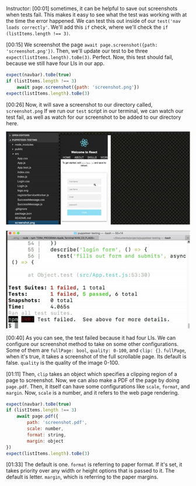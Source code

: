 Instructor: [00:01] sometimes, it can be helpful to save out screenshots when tests fail. This makes it easy to see what the test was working with at the time the error happened. We can test this out inside of our `test('nav loads correctly'`. We'll add this `if` check, where we'll check the `if (listItems.length !== 3)`.

[00:15] We screenshot the page `await page.screenshot({path: 'screenshot.png'})`. Then, we'll update our test to be three `expect(listItems.length).toBe(3)`. Perfect. Now, this test should fail, because we still have four LIs in our app.

```js
expect(navbar).toBe(true)
if (listItems.length !== 3)
    await page.screenshot({path: 'screenshot.png'})
expect(listItems.length).toBe(3)
```

[00:26] Now, it will save a screenshot to our directory called, `screenshot.png` If we run our `test` script in our terminal, we can watch our test fail, as well as watch for our screenshot to be added to our directory here.

![Screenshot Added](../images/react-save-screenshots-of-applications-with-puppeteer-screenshot-added.png)

![Test Failed](../images/react-save-screenshots-of-applications-with-puppeteer-test-failed.png)

[00:40] As you can see, the test failed because it had four LIs. We can configure our screenshot method to take on some other configurations. Some of them are `fullPage: bool`, `quality: 0-100`, and `clip: {}`. `fullPage`, when it's true, it takes a screenshot of the full scrollable page. Its default is false. `quality` is the quality of the image 0-100.

[01:11] Then, `clip` takes an object which specifies a clipping region of a page to screenshot. Now, we can also make a PDF of the page by doing `page.pdf`. Then, it itself can have some configurations like `scale`, `format`, and `margin`. Now, `scale` is a number, and it refers to the web page rendering.

```js
expect(navbar).toBe(true)
if (listItems.length !== 3)
    await page.pdf({
        path: 'screenshot.pdf',
        scale: number,
        format: string,
        margin: object
})
expect(listItems.length).toBe(3)
```

[01:33] The default is one. `format` is referring to paper format. If it's set, it takes priority over any width or height options that is passed to it. The default is letter. `margin`, which is referring to the paper margins.